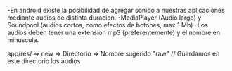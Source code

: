 -En android existe la posibilidad de agregar sonido a nuestras aplicaciones mediante audios de distinta duracion.
-MediaPlayer (Audio largo) y Soundpool (audios cortos, como efectos de botones, max 1 Mb)
-Los audios deben tener una extension mp3 (preferentemente) y el nombre en minuscula. 

app/res/ => new => Directorio => Nombre sugerido "raw" // Guardamos en este directorio los audios 
